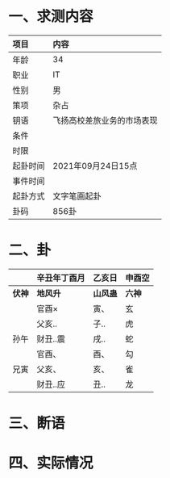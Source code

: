# 一、求测内容

| 项目     | 内容                       |
| :------- | :------------------------- |
| 年龄     | 34                         |
| 职业     | IT                         |
| 性别     | 男                         |
| 策项     | 杂占                       |
| 钥语     | 飞扬高校差旅业务的市场表现 |
| 条件     |                            |
| 时限     |                            |
| 起卦时间 | 2021年09月24日15点         |
| 事件时间 |                            |
| 起卦方式 | 文字笔画起卦               |
| 卦码     | 856卦                      |

# 二、卦

|                | 辛丑年丁酉月     | 乙亥日           | 申酉空         |
| :------------- | :--------------- | :--------------- | :------------- |
| **伏神** | **地风升** | **山风蛊** | **六神** |
|                | 官酉×           | 寅、             | 玄             |
|                | 父亥..           | 子..             | 虎             |
| 孙午           | 财丑..震         | 戌..             | 蛇             |
|                | 官酉、           | 酉、             | 勾             |
| 兄寅           | 父亥、           | 亥、             | 雀             |
|                | 财丑..应         | 丑..             | 龙             |

# 三、断语

# 四、实际情况
